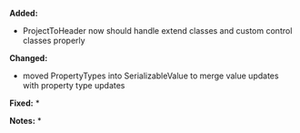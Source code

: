 **Added:**
* ProjectToHeader now should handle extend classes and custom control classes properly

**Changed:**
* moved PropertyTypes into SerializableValue to merge value updates with property type updates

**Fixed:**
* 

**Notes:**
* 
